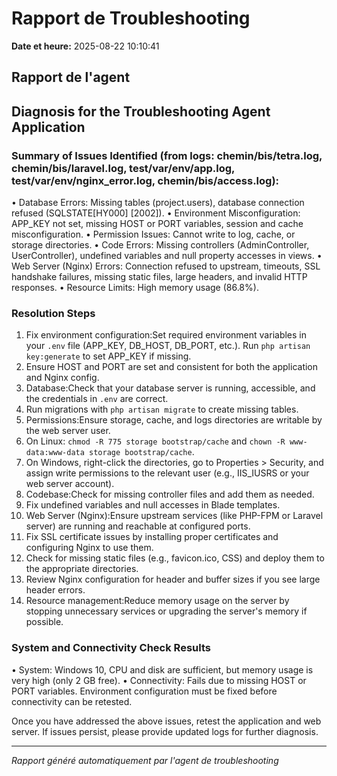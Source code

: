 # Rapport de Troubleshooting

**Date et heure:** 2025-08-22 10:10:41

## Rapport de l'agent

## Diagnosis for the Troubleshooting Agent Application

### Summary of Issues Identified (from logs: chemin/bis/tetra.log, chemin/bis/laravel.log, test/var/env/app.log, test/var/env/nginx_error.log, chemin/bis/access.log):

• Database Errors: Missing tables (project.users), database connection refused (SQLSTATE[HY000] [2002]).
• Environment Misconfiguration: APP_KEY not set, missing HOST or PORT variables, session and cache misconfiguration.
• Permission Issues: Cannot write to log, cache, or storage directories.
• Code Errors: Missing controllers (AdminController, UserController), undefined variables and null property accesses in views.
• Web Server (Nginx) Errors: Connection refused to upstream, timeouts, SSL handshake failures, missing static files, large headers, and invalid HTTP responses.
• Resource Limits: High memory usage (86.8%).

### Resolution Steps

1. Fix environment configuration:Set required environment variables in your `.env` file (APP_KEY, DB_HOST, DB_PORT, etc.). Run `php artisan key:generate` to set APP_KEY if missing.
2. Ensure HOST and PORT are set and consistent for both the application and Nginx config.
3. Database:Check that your database server is running, accessible, and the credentials in `.env` are correct.
4. Run migrations with `php artisan migrate` to create missing tables.
5. Permissions:Ensure storage, cache, and logs directories are writable by the web server user.
6. On Linux: `chmod -R 775 storage bootstrap/cache` and `chown -R www-data:www-data storage bootstrap/cache`.
7. On Windows, right-click the directories, go to Properties &gt; Security, and assign write permissions to the relevant user (e.g., IIS_IUSRS or your web server account).
8. Codebase:Check for missing controller files and add them as needed.
9. Fix undefined variables and null accesses in Blade templates.
10. Web Server (Nginx):Ensure upstream services (like PHP-FPM or Laravel server) are running and reachable at configured ports.
11. Fix SSL certificate issues by installing proper certificates and configuring Nginx to use them.
12. Check for missing static files (e.g., favicon.ico, CSS) and deploy them to the appropriate directories.
13. Review Nginx configuration for header and buffer sizes if you see large header errors.
14. Resource management:Reduce memory usage on the server by stopping unnecessary services or upgrading the server's memory if possible.

### System and Connectivity Check Results

• System: Windows 10, CPU and disk are sufficient, but memory usage is very high (only 2 GB free).
• Connectivity: Fails due to missing HOST or PORT variables. Environment configuration must be fixed before connectivity can be retested.

Once you have addressed the above issues, retest the application and web server. If issues persist, please provide updated logs for further diagnosis.

---
*Rapport généré automatiquement par l'agent de troubleshooting*
